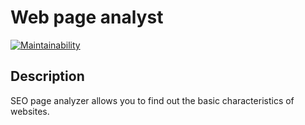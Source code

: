 # Web page analyst
[![Maintainability](https://api.codeclimate.com/v1/badges/eb958adee20682a9a353/maintainability)](https://codeclimate.com/github/SabirIvaN/php-project-lvl3/maintainability)

## Description

SEO page analyzer allows you to find out the basic characteristics of websites.
